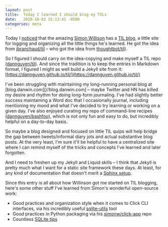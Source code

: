 ```yaml
---
layout: post
title:  Today I learned I should blog my TILs
date:   2020-10-02 15:13:41 -0500
categories: meta
---
```


Today I [noticed](https://news.ycombinator.com/item?id=24659282) that the amazing [Simon Willison](https://simonwillison.net/) has a [TIL blog](https://til.simonwillison.net/), a little site for logging and organizing all the little things he's learned. He got the idea from [jbranchaud/til](https://github.com/jbranchaud/til) – who got the idea from [thoughtbot/til](https://github.com/thoughtbot/til)). 

So I figured I should carry on the idea-copying and make myself a TIL repo ([dannguyen/til](https://dannguyen.github.io/til/)). And since the tradition is to keep the entries in Markdown format, I figured I might as well build a Jekyll site from it: [https://dannguyen.github.io/til/](https://dannguyen.github.io/til/)


I've been struggling with maintaining my long-running personal blog at [blog.danwin.com][//blog.danwin.com] – maybe Twitter and HN has killed my desire and rhythm for doing long-form journaling. I've had slightly better success maintaining a Word doc that I occasionally journal, including mentioning my mood and what I've decided to try learning or working on a given day. I've also enjoyed curating my repo of command-line recipes ([dannguyen/bashfoo](https://github.com/dannguyen/bashfoo)), which is not only fun and easy to do, but incredibly helpful on a day-to-day basis. 

So maybe a blog designed and focused on little TIL quips will help bridge the gap between tweets/informal diary jots and actual substantive blog posts. At the very least, I'm sure it'll be helpful to have a centralized site where I can remind myself of the tricks and concepts I've learned and later forgotten.

And I need to freshen up my Jekyll and Liquid skills – I think that Jekyll is pretty much what I want for a static site framework these days. At least, for any kind of documentation that doesn't merit a [Sphinx setup](https://github.com/dannguyen/danssphinx-template).


Since this entry is all about how Willinson got me started on TIL blogging, here's some other stuff I've learned from Simon's wonderful open-source work:

- Good practices and organization style when it comes to Click CLI interfaces, via his incredibly useful [sqlite-utils](https://github.com/simonw/sqlite-utils) tool
- Good practices in Python packaging via his [simonw/click-app](https://github.com/simonw/click-app) repo
- Countless [SQLite tips](https://til.simonwillison.net/til/til/sqlite_text-value-is-integer-or-float.md)



